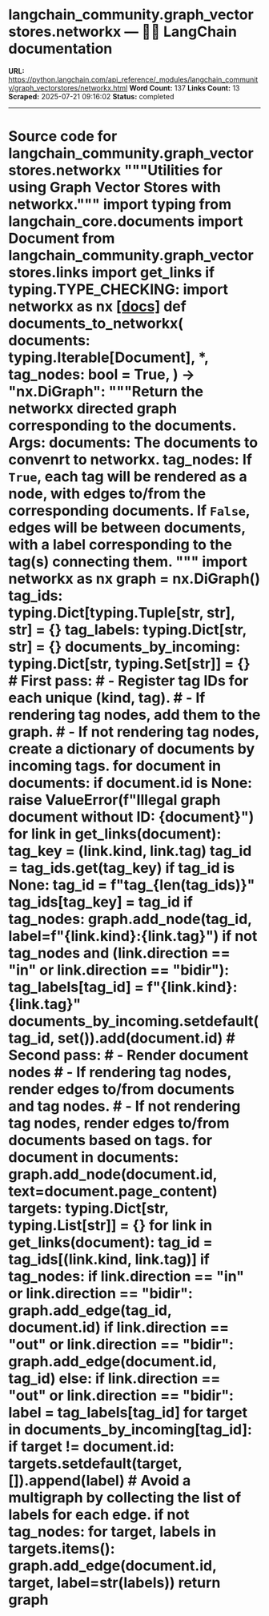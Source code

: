 # langchain_community.graph_vectorstores.networkx — 🦜🔗 LangChain  documentation

**URL:** https://python.langchain.com/api_reference/_modules/langchain_community/graph_vectorstores/networkx.html
**Word Count:** 137
**Links Count:** 13
**Scraped:** 2025-07-21 09:16:02
**Status:** completed

---

# Source code for langchain\_community.graph\_vectorstores.networkx               """Utilities for using Graph Vector Stores with networkx."""          import typing          from langchain_core.documents import Document          from langchain_community.graph_vectorstores.links import get_links          if typing.TYPE_CHECKING:         import networkx as nx                              [[docs]](https://python.langchain.com/api_reference/community/graph_vectorstores/langchain_community.graph_vectorstores.networkx.documents_to_networkx.html#langchain_community.graph_vectorstores.networkx.documents_to_networkx)     def documents_to_networkx(         documents: typing.Iterable[Document],         *,         tag_nodes: bool = True,     ) -> "nx.DiGraph":         """Return the networkx directed graph corresponding to the documents.              Args:             documents: The documents to convenrt to networkx.             tag_nodes: If `True`, each tag will be rendered as a node, with edges                 to/from the corresponding documents. If `False`, edges will be                 between documents, with a label corresponding to the tag(s)                 connecting them.         """         import networkx as nx              graph = nx.DiGraph()              tag_ids: typing.Dict[typing.Tuple[str, str], str] = {}         tag_labels: typing.Dict[str, str] = {}         documents_by_incoming: typing.Dict[str, typing.Set[str]] = {}              # First pass:         #   - Register tag IDs for each unique (kind, tag).         #   - If rendering tag nodes, add them to the graph.         #   - If not rendering tag nodes, create a dictionary of documents by incoming tags.         for document in documents:             if document.id is None:                 raise ValueError(f"Illegal graph document without ID: {document}")                  for link in get_links(document):                 tag_key = (link.kind, link.tag)                 tag_id = tag_ids.get(tag_key)                 if tag_id is None:                     tag_id = f"tag_{len(tag_ids)}"                     tag_ids[tag_key] = tag_id                          if tag_nodes:                         graph.add_node(tag_id, label=f"{link.kind}:{link.tag}")                      if not tag_nodes and (link.direction == "in" or link.direction == "bidir"):                     tag_labels[tag_id] = f"{link.kind}:{link.tag}"                     documents_by_incoming.setdefault(tag_id, set()).add(document.id)              # Second pass:         #   - Render document nodes         #   - If rendering tag nodes, render edges to/from documents and tag nodes.         #   - If not rendering tag nodes, render edges to/from documents based on tags.         for document in documents:             graph.add_node(document.id, text=document.page_content)                  targets: typing.Dict[str, typing.List[str]] = {}             for link in get_links(document):                 tag_id = tag_ids[(link.kind, link.tag)]                 if tag_nodes:                     if link.direction == "in" or link.direction == "bidir":                         graph.add_edge(tag_id, document.id)                     if link.direction == "out" or link.direction == "bidir":                         graph.add_edge(document.id, tag_id)                 else:                     if link.direction == "out" or link.direction == "bidir":                         label = tag_labels[tag_id]                         for target in documents_by_incoming[tag_id]:                             if target != document.id:                                 targets.setdefault(target, []).append(label)                  # Avoid a multigraph by collecting the list of labels for each edge.             if not tag_nodes:                 for target, labels in targets.items():                     graph.add_edge(document.id, target, label=str(labels))              return graph